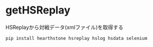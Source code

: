 # getHSReplay
HSReplayから対戦データ(xmlファイル)を取得する

```
pip install hearthstone hsreplay hslog hsdata selenium
```
